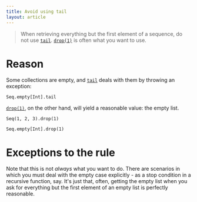```yaml
---
title: Avoid using tail
layout: article
---
```


> When retrieving everything but the first element of a sequence, do not use [`tail`]. [`drop(1)`] is often what you want to use.

# Reason

Some collections are empty, and [`tail`] deals with them by throwing an exception:

```tut:book:fail
Seq.empty[Int].tail
```

[`drop(1)`], on the other hand, will yield a reasonable value: the empty list.

```tut:book
Seq(1, 2, 3).drop(1)

Seq.empty[Int].drop(1)
```

# Exceptions to the rule

Note that this is not *always* what you want to do. There are scenarios in which you must deal with the empty case explicitly - as a stop condition in a recursive function, say.
It's just that, often, getting the empty list when you ask for everything but the first element of an empty list is perfectly reasonable.

[`tail`]:https://www.scala-lang.org/api/2.12.8/scala/collection/Seq.html#tail:A
[`drop(1)`]:https://www.scala-lang.org/api/2.12.8/scala/collection/Seq.html#drop(n:Int):Repr
